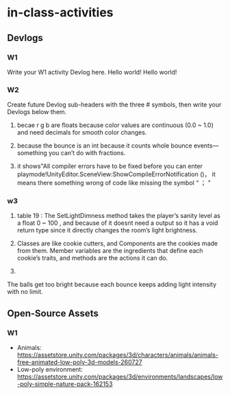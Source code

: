 # in-class-activities
## Devlogs
### W1
Write your W1 activity Devlog here. Hello world!
Hello world!
### W2
Create future Devlog sub-headers with the three # symbols, then write your Devlogs below them.

1. becae r g b are floats because color values are continuous (0.0 ~ 1.0) and need decimals for smooth color changes.

2. because the bounce is an int because it counts whole bounce events—something you can’t do with fractions.

3. it shows"All compiler errors have to be fixed before you can enter playmode!UnityEditor.SceneView:ShowCompileErrorNotification ()， it means there something wrong of code like missing the symbol “ ； ”

### w3

1. table 19 : The SetLightDimness method takes the player’s sanity level as a float 0 ~ 100 , and because of it doesnt need a output so it has a void return type since it directly changes the room’s light brightness.

2. Classes are like cookie cutters, and Components are the cookies made from them.
Member variables are the ingredients that define each cookie’s traits, and methods are the actions it can do.

3. 
The balls get too bright because each bounce keeps adding light intensity with no limit.

## Open-Source Assets
### W1
- Animals: https://assetstore.unity.com/packages/3d/characters/animals/animals-free-animated-low-poly-3d-models-260727 
- Low-poly environment: https://assetstore.unity.com/packages/3d/environments/landscapes/low-poly-simple-nature-pack-162153 